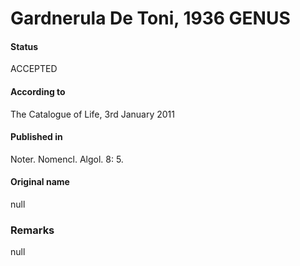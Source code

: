 # Gardnerula De Toni, 1936 GENUS

#### Status
ACCEPTED

#### According to
The Catalogue of Life, 3rd January 2011

#### Published in
Noter. Nomencl. Algol. 8: 5.

#### Original name
null

### Remarks
null